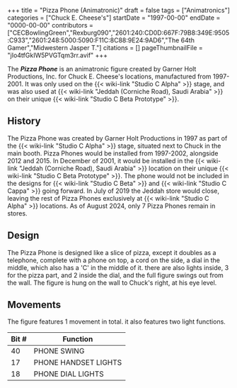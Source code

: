+++
title = "Pizza Phone (Animatronic)"
draft = false
tags = ["Animatronics"]
categories = ["Chuck E. Cheese's"]
startDate = "1997-00-00"
endDate = "0000-00-00"
contributors = ["CECBowlingGreen","Rexburg090","2601:240:CD0D:667F:79B8:349E:9505:C933","2601:248:5000:5090:F11C:8C88:9E24:9AD6","The 64th Gamer","Midwestern Jasper T."]
citations = []
pageThumbnailFile = "jIo4tfGkIW5PVGTqm3rr.avif"
+++

The ***Pizza Phone*** is an animatronic figure created by Garner Holt Productions, Inc. for Chuck E. Cheese's locations, manufactured from 1997-2001. It was only used on the {{< wiki-link "Studio C Alpha" >}} stage, and was also used at {{< wiki-link "Jeddah (Corniche Road), Saudi Arabia" >}} on their unique {{< wiki-link "Studio C Beta Prototype" >}}.

## History

The Pizza Phone was created by Garner Holt Productions in 1997 as part of the {{< wiki-link "Studio C Alpha" >}} stage, situated next to Chuck in the main booth. Pizza Phones would be installed from 1997-2002, alongside 2012 and 2015. In December of 2001, it would be installed in the {{< wiki-link "Jeddah (Corniche Road), Saudi Arabia" >}} location on their unique {{< wiki-link "Studio C Beta Prototype" >}}. The phone would not be included in the designs for {{< wiki-link "Studio C Beta" >}} and {{< wiki-link "Studio C Cappa" >}} going forward. In July of 2019 the Jeddah store would close, leaving the rest of Pizza Phones exclusively at {{< wiki-link "Studio C Alpha" >}} locations. As of August 2024, only 7 Pizza Phones remain in stores.

## Design

The Pizza Phone is designed like a slice of pizza, except it doubles as a telephone, complete with a phone on top, a cord on the side, a dial in the middle, which also has a 'C' in the middle of it. there are also lights inside, 3 for the pizza part, and 2 inside the dial, and the full figure swings out from the wall. The figure is hung on the wall to Chuck's right, at his eye level.

## Movements

The figure features 1 movement in total. it also features two light functions.

| Bit # | Function             |
|-------|----------------------|
| 40    | PHONE SWING          |
| 17    | PHONE HANDSET LIGHTS |
| 18    | PHONE DIAL LIGHTS    |
